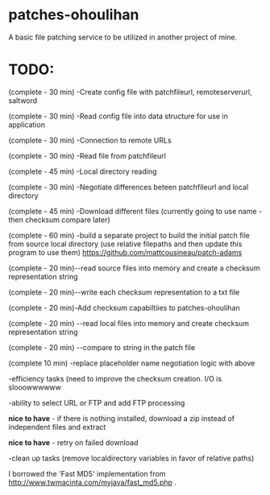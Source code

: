 # patches-ohoulihan
A basic file patching service to be utilized in another project of mine.


# TODO:
(complete - 30 min) -Create config file with patchfileurl, remoteserverurl, saltword

(complete - 30 min) -Read config file into data structure for use in application

(complete - 30 min) -Connection to remote URLs

(complete - 30 min) -Read file from patchfileurl

(complete - 45 min) -Local directory reading

(complete - 30 min) -Negotiate differences beteen patchfileurl and local directory 

(complete - 45 min) -Download different files  (currently going to use name -then checksum compare later) 

(complete - 60 min) -build a separate project to build the initial patch file from source local directory  (use relative filepaths and then update this program to use them)
https://github.com/mattcousineau/patch-adams

(complete - 20 min)--read source files into memory and create a checksum representation string

(complete - 20 min)--write each checksum representation to a txt file


(complete - 20 min)-Add checksum capabiltiies to patches-ohoulihan

(complete - 20 min) --read local files into memory and create checksum representation string

(complete - 20 min) --compare to string in the patch file

(complete 10 min) -replace placeholder name negotiation logic with above

-efficiency tasks (need to improve the checksum creation.  I/O is slooowwwwww

-ability to select URL or FTP and add FTP processing

**nice to have** - if there is nothing installed, download a zip instead of independent files and extract

**nice to have** - retry on failed download

-clean up tasks (remove localdirectory variables in favor of relative paths)

I borrowed the 'Fast MD5' implementation from http://www.twmacinta.com/myjava/fast_md5.php .
